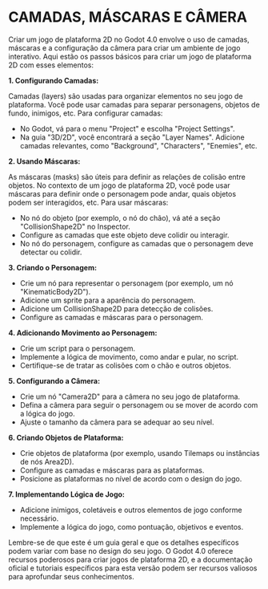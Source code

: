# CAMADAS, MÁSCARAS E CÂMERA
Criar um jogo de plataforma 2D no Godot 4.0 envolve o uso de camadas, máscaras e a configuração da câmera para criar um ambiente de jogo interativo. Aqui estão os passos básicos para criar um jogo de plataforma 2D com esses elementos:

**1. Configurando Camadas:**

Camadas (layers) são usadas para organizar elementos no seu jogo de plataforma. Você pode usar camadas para separar personagens, objetos de fundo, inimigos, etc. Para configurar camadas:

- No Godot, vá para o menu "Project" e escolha "Project Settings".
- Na guia "3D/2D", você encontrará a seção "Layer Names". Adicione camadas relevantes, como "Background", "Characters", "Enemies", etc.

**2. Usando Máscaras:**

As máscaras (masks) são úteis para definir as relações de colisão entre objetos. No contexto de um jogo de plataforma 2D, você pode usar máscaras para definir onde o personagem pode andar, quais objetos podem ser interagidos, etc. Para usar máscaras:

- No nó do objeto (por exemplo, o nó do chão), vá até a seção "CollisionShape2D" no Inspector.
- Configure as camadas que este objeto deve colidir ou interagir.
- No nó do personagem, configure as camadas que o personagem deve detectar ou colidir.

**3. Criando o Personagem:**

- Crie um nó para representar o personagem (por exemplo, um nó "KinematicBody2D").
- Adicione um sprite para a aparência do personagem.
- Adicione um CollisionShape2D para detecção de colisões.
- Configure as camadas e máscaras para o personagem.

**4. Adicionando Movimento ao Personagem:**

- Crie um script para o personagem.
- Implemente a lógica de movimento, como andar e pular, no script.
- Certifique-se de tratar as colisões com o chão e outros objetos.

**5. Configurando a Câmera:**

- Crie um nó "Camera2D" para a câmera no seu jogo de plataforma.
- Defina a câmera para seguir o personagem ou se mover de acordo com a lógica do jogo.
- Ajuste o tamanho da câmera para se adequar ao seu nível.

**6. Criando Objetos de Plataforma:**

- Crie objetos de plataforma (por exemplo, usando Tilemaps ou instâncias de nós Area2D).
- Configure as camadas e máscaras para as plataformas.
- Posicione as plataformas no nível de acordo com o design do jogo.

**7. Implementando Lógica de Jogo:**

- Adicione inimigos, coletáveis e outros elementos de jogo conforme necessário.
- Implemente a lógica do jogo, como pontuação, objetivos e eventos.

Lembre-se de que este é um guia geral e que os detalhes específicos podem variar com base no design do seu jogo. O Godot 4.0 oferece recursos poderosos para criar jogos de plataforma 2D, e a documentação oficial e tutoriais específicos para esta versão podem ser recursos valiosos para aprofundar seus conhecimentos.